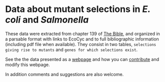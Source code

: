 Data about mutant selections in *E. coli* and *Salmonella*
===

These data were extracted from chapter 139 of [The Bible](https://openlibrary.org/books/OL8575023M), and organized in a parsable format with links to EcoCyc and to full bibliographic information (including pdf file when available).
They consist in two tables, `selections giving rise to mutants` and  `genes for which selections exist`.

See the the data presented as a [webpage](http://ecosalgenes.frenoy.eu) and how you can [contribute](http://ecosalgenes.frenoy.eu/index.html#contribute-anchor) and modify this webpage.

In addition comments and suggestions are also welcome.

